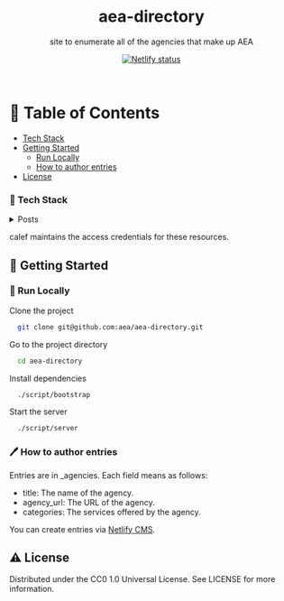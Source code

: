 <div align="center">
  <h1>aea-directory</h1>
  <p>
    site to enumerate all of the agencies that make up AEA
  </p>
  <!-- Badges -->
  <p>
    <a href="https://app.netlify.com/projects/aeadirectory/deploys">
      <img src="https://api.netlify.com/api/v1/badges/71ebc32b-c2e8-4eeb-a635-c00a795f4110/deploy-status" alt="Netlify status" />
    </a>
  </p>
</div>

<br />

<!-- Table of Contents -->
# :notebook_with_decorative_cover: Table of Contents

- [Tech Stack](#space_invader-tech-stack)
- [Getting Started](#toolbox-getting-started)
  * [Run Locally](#running-run-locally)
  * [How to author entries](#how-to-author-entries)
- [License](#warning-license)

<!-- TechStack -->
### :space_invader: Tech Stack

<details>
  <summary>Posts</summary>
  <ul>
    <li><a href="https://jekyllrb.com/docs/">Jekyll</a></li>
    <li><a href="https://www.netlifycms.org/">Netlify CMS content management</a></li>
    <li><a href="https://www.netlify.com/">Netlify hosting</a></li>
    <li><a href="https://www.netlify.com/">Netlify DNS</a></li>
  </ul>
</details>

calef maintains the access credentials for these resources.

<!-- Getting Started -->
## 	:toolbox: Getting Started

<!-- Run Locally -->
### :running: Run Locally

Clone the project

```bash
  git clone git@github.com:aea/aea-directory.git
```

Go to the project directory

```bash
  cd aea-directory
```

Install dependencies

```bash
  ./script/bootstrap
```

Start the server

```bash
  ./script/server
```

### :pen: How to author entries

Entries are in \_agencies. Each field means as follows:

- title: The name of the agency.
- agency_url: The URL of the agency.
- categories: The services offered by the agency.

You can create entries via <a href="https://aea.directory/admin">Netlify CMS</a>.

<!-- License -->
## :warning: License

Distributed under the CC0 1.0 Universal License. See LICENSE for more information.
